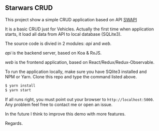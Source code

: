 ## Starwars CRUD

This project show a simple CRUD application based on API [SWAPI](https://swapi.co/api)

It is a basic CRUD just for Vehicles. Actually the first time when application starts, it load all data from API to local database (SQLite3).

The source code is divied in 2 modules: *api* and *web*.

*api* is the backend server, based on Koa & RxJS.

*web* is the frontend application, based on React/Redux/Redux-Observable.

To run the application locally, make sure you have SQlite3 installed and NPM or Yarn. Clone this repo and type the command listed above.

```bash
$ yarn install
$ yarn start
```

If all runs right, you must point out your browser to ```http://localhost:5000```. Any problem feel free to contact me or open an issue.

In the future I think to improve this demo with more features.

Regards.
